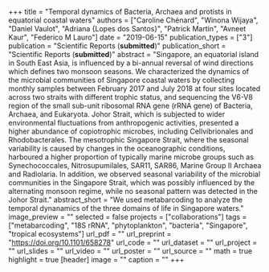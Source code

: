 +++
title = "Temporal dynamics of Bacteria, Archaea and protists in equatorial coastal waters"
authors = ["Caroline Chénard", "Winona Wijaya", "Daniel Vaulot", "Adriana {Lopes dos Santos}", "Patrick Martin", "Avneet Kaur", "Federico M Lauro"]
date = "2019-06-15"
publication_types = ["3"]
publication = "Scientific Reports (**submitted**)"
publication_short = "Scientific Reports (**submitted**)"
abstract = "Singapore, an equatorial island in South East Asia, is influenced by a bi-annual reversal of wind directions which defines two monsoon seasons. We characterized the dynamics of the microbial communities of Singapore coastal waters by collecting monthly samples between February 2017 and July 2018 at four sites located across two straits with different trophic status, and sequencing the V6-V8 region of the small sub-unit ribosomal RNA gene (rRNA gene) of Bacteria, Archaea, and Eukaryota. Johor Strait, which is subjected to wider environmental fluctuations from anthropogenic activities, presented a higher abundance of copiotrophic microbes, including Cellvibrionales and Rhodobacterales. The mesotrophic Singapore Strait, where the seasonal variability is caused by changes in the oceanographic conditions, harboured a higher proportion of typically marine microbe groups such as Synechococcales, Nitrosupumilales, SAR11, SAR86, Marine Group II Archaea and Radiolaria. In addition, we observed seasonal variability of the microbial communities in the Singapore Strait, which was possibly influenced by the alternating monsoon regime, while no seasonal pattern was detected in the Johor Strait."
abstract_short = "We used metabarcoding to analyze the temporal dynanamics of the three domains of life in Singapore waters."
image_preview = ""
selected = false
projects = ["collaborations"]
tags = ["metabarcoding", "18S rRNA", "phytoplankton", "bacteria", "Singapore", "tropical ecosystems"]
url_pdf = ""
url_preprint = "https://doi.org/10.1101/658278"
url_code = ""
url_dataset = ""
url_project = ""
url_slides = ""
url_video = ""
url_poster = ""
url_source = ""
math = true
highlight = true
[header]
image = ""
caption = ""
+++
